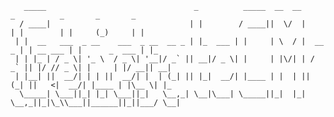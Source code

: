        _____                                 _          _____  __  __         _          _       _       _   
      / ____|                               | |        / ____||  \/  |       | |        | |     (_)     | |  
     | |  __   ___  _ __    ___  _ __  __ _ | |_  ___ | |     | \  / |  __ _ | | __ ___ | |      _  ___ | |_ 
     | | |_ | / _ \| '_ \  / _ \| '__|/ _` || __|/ _ \| |     | |\/| | / _` || |/ // _ \| |     | |/ __|| __|
     | |__| ||  __/| | | ||  __/| |  | (_| || |_|  __/| |____ | |  | || (_| ||   <|  __/| |____ | |\__ \| |_ 
      \_____| \___||_| |_| \___||_|   \__,_| \__|\___| \_____||_|  |_| \__,_||_|\_\\___||______||_||___/ \__|
                                                                                                         
                                                                                                         
